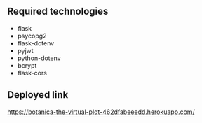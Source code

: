 ## Required technologies
- flask
- psycopg2
- flask-dotenv
- pyjwt
- python-dotenv
- bcrypt
- flask-cors

## Deployed link
https://botanica-the-virtual-plot-462dfabeeedd.herokuapp.com/

